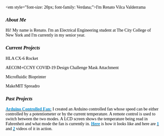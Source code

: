 <style>
body {
  background-image: url('https://img.rawpixel.com/s3fs-private/rawpixel_images/website_content/v748-toon-76_1_1.jpg?w=800&dpr=1&fit=default&crop=default&q=65&vib=3&con=3&usm=15&bg=F4F4F3&ixlib=js-2.2.1&s=3b8cd1f96fdb0e501097c57ffe8d31cb');
  font-family: sanfrancisco, sansserif;
  color: black;
}
</style>
<em style=”font-size: 20px; font-family: Verdana;”>I'm</em> Renato Vilca Valderrama

### _About Me_
Hi! My name is Renato. I'm an Electrical Engineering student at The City College of New York and I'm currently in my senior year.

### _Current Projects_
HLA CX-6 Rocket

AECOM+CCNY COVID-19 Design Challenge Mask Attachment

Microfluidic Bioprinter

MakeMIT Spreadro

### _Past Projects_
[**<font color="#0088cc">Arduino Controlled Fan:</font>**](https://github.com/rvilca/Arduino-Controlled-Fan) I created an Arduino controlled fan whose speed can be either controlled by a potentiometer or by the current temperature. A remote control is used to switch between the two modes. A LCD screen shows the temperature being read in Fahrenheit and what mode the fan is currently in. [**<font color="#0088cc">Here</font>**](https://raw.githubusercontent.com/rvilca/Arduino-Controlled-Fan/main/Edit%205%20459%20with%20newest%20code.png) is how it looks like and here are [**<font color="#0088cc">1</font>**](https://drive.google.com/file/d/1gk494CJtEBQObdrArnRuGBvn9tSPHHUs/view?usp=sharing) and [**<font color="#0088cc">2</font>**](https://drive.google.com/file/d/1i_PO3feknaX6hNtdP3vwDD8R1s_I9jNk/view?usp=sharing) videos of it in action.

<!--
```markdown
Syntax highlighted code block

# Header 1
## Header 2
### Header 3

- Bulleted
- List

1. Numbered
2. List

**Bold** and _Italic_ and `Code` text

[Link](url) and ![Image](src)
```

Your Pages site will use the layout and styles from the Jekyll theme you have selected in your [repository settings](https://github.com/rvilca/rvilca.github.io/settings). The name of this theme is saved in the Jekyll `_config.yml` configuration file.
-->
